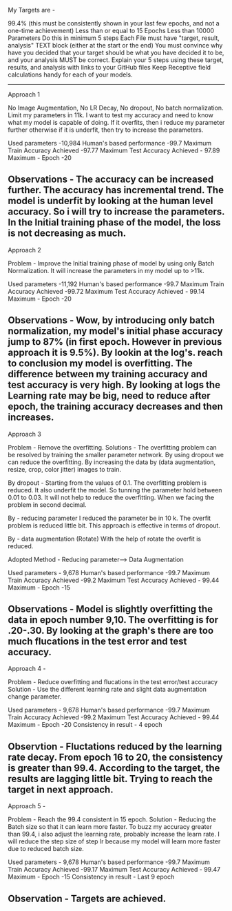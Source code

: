 
My Targets are -

99.4% (this must be consistently shown in your last few epochs, and not a one-time achievement)
Less than or equal to 15 Epochs
Less than 10000 Parameters
Do this in minimum 5 steps
Each File must have "target, result, analysis" TEXT block (either at the start or the end)
You must convince why have you decided that your target should be what you have decided it to be, and your analysis MUST be correct. 
Explain your 5 steps using these target, results, and analysis with links to your GitHub files
Keep Receptive field calculations handy for each of your models. 

----------------------------------------------------------------------------------------
Approach 1 

No Image Augmentation, No LR Decay, No dropout, No batch normalization. 
Limit my parameters in 11k. I want to test my accuracy and need to know what my model is capable of doing. If it overfits, then i reduce my parameter further otherwise if it is underfit, then try to increase the parameters.

Used parameters -10,984
Human's based performance -99.7
Maximum Train Accuracy Achieved -97.77
Maximum Test Accuracy Achieved - 97.89
Maximum - Epoch -20

Observations - The accuracy can be increased further. The accuracy has incremental trend. The model is underfit by looking at the human level accuracy. So i will try to increase the parameters. In the Initial training phase of the model, the loss is not decreasing as much.
----------------------------------------------------------------------------------------
Approach 2

Problem - Improve the Initial training phase of model by using only Batch Normalization. It will increase the parameters in my model up to >11k. 

Used parameters -11,192
Human's based performance -99.7
Maximum Train Accuracy Achieved -99.72
Maximum Test Accuracy Achieved - 99.14
Maximum - Epoch -20

Observations - Wow, by introducing only batch normalization, my model's initial phase accuracy jump to 87% (in first epoch. However in previous approach it is 9.5%). By lookin at the log's. reach to conclusion my model is overfitting. The difference between my training accuracy and test accuracy is very high. By looking at logs the Learning rate may be big, need to reduce after epoch, the training accuracy decreases and then increases.
------------------------------------------------------------------------------------------------
Approach 3

Problem - Remove the overfitting.
Solutions - The overfitting problem can be resolved by training the smaller parameter network. By using dropout we can reduce the overfitting. By increasing the data by (data augmentation, resize, crop, color jitter) images to train. 

By dropout - 
Starting from the values of 0.1. The overfitting problem is reduced. It also underfit the model. So tunning the parameter hold between 0.01 to 0.03. It will not help to reduce the overfitting. When we facing the problem in second decimal.

By - reducing parameter
I reduced the parameter be in 10 k. The overfit problem is reduced little bit. This approach is effective in terms of dropout.

By - data augmentation (Rotate)
With the help of rotate the overfit is reduced.

Adopted Method - Reducing parameter--> Data Augmentation

Used parameters - 9,678
Human's based performance -99.7
Maximum Train Accuracy Achieved -99.2
Maximum Test Accuracy Achieved - 99.44
Maximum - Epoch -15

Observations - Model is slightly overfitting the data in epoch number 9,10. The overfitting is for .20-.30. By looking at the graph's there are too much flucations in the test error and test accuracy.
---------------------------------------------------------------------------------------------------------------------------------
Approach 4 -

Problem - Reduce overfitting and flucations in the test error/test accuracy
Solution - Use the different learning rate and slight data augmentation change parameter.

Used parameters - 9,678
Human's based performance -99.7
Maximum Train Accuracy Achieved -99.2
Maximum Test Accuracy Achieved - 99.44
Maximum - Epoch -20
Consistency in result - 4 epoch

Observtion - Fluctations reduced by the learning rate decay. From epoch 16 to 20, the consistency is greater than 99.4. According to the target, the results are lagging little bit. Trying to reach the target in next approach.
----------------------------------------------------------------------------------------------------------------------
Approach 5 -

Problem - Reach the 99.4 consistent in 15 epoch. 
Solution - Reducing the Batch size so that it can learn more faster. To buzz my accuracy greater than 99.4, i also adjust the learning rate, probably increase the learn rate. I will reduce the step size of step lr because my model will learn more faster due to reduced batch size.

Used parameters - 9,678
Human's based performance -99.7
Maximum Train Accuracy Achieved -99.17
Maximum Test Accuracy Achieved - 99.47
Maximum - Epoch -15
Consistency in result - Last 9 epoch

Observation - Targets are achieved.
-----------------------------------------------------------------------------------------------------------------------------
